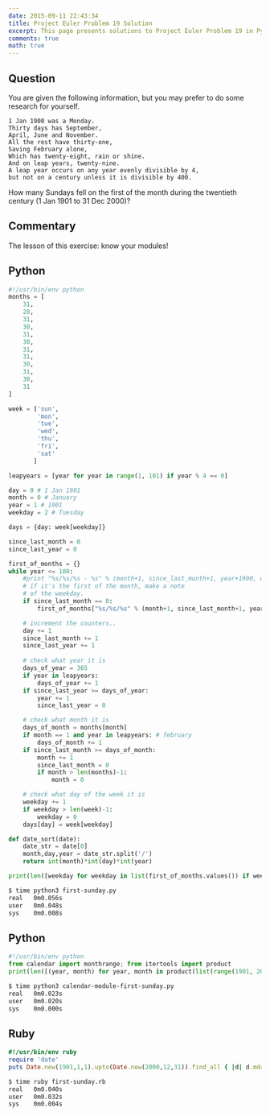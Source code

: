 ```yaml
---
date: 2015-09-11 22:43:34
title: Project Euler Problem 19 Solution
excerpt: This page presents solutions to Project Euler Problem 19 in Python and Ruby.
comments: true
math: true
---
```



## Question

You are given the following information,
but you may prefer to do some research for yourself.

    1 Jan 1900 was a Monday.
    Thirty days has September,
    April, June and November.
    All the rest have thirty-one,
    Saving February alone,
    Which has twenty-eight, rain or shine.
    And on leap years, twenty-nine.
    A leap year occurs on any year evenly divisible by 4, 
    but not on a century unless it is divisible by 400.

How many Sundays fell on the first of the month during 
the twentieth century (1 Jan 1901 to 31 Dec 2000)?




## Commentary

The lesson of this exercise: know your modules!




## Python

```python
#!/usr/bin/env python
months = [
    31,
    28,
    31,
    30,
    31,
    30,
    31,
    31,
    30,
    31,
    30,
    31
]

week = ['sun',
        'mon',
        'tue',
        'wed',
        'thu',
        'fri',
        'sat'
       ]

leapyears = [year for year in range(1, 101) if year % 4 == 0]

day = 0 # 1 Jan 1901
month = 0 # January
year = 1 # 1901
weekday = 2 # Tuesday

days = {day: week[weekday]} 

since_last_month = 0
since_last_year = 0

first_of_months = {}
while year <= 100:
    #print "%s/%s/%s - %s" % (month+1, since_last_month+1, year+1900, week[weekday])
    # if it's the first of the month, make a note 
    # of the weekday.
    if since_last_month == 0:
        first_of_months["%s/%s/%s" % (month+1, since_last_month+1, year+1900)] = week[weekday]

    # increment the counters..
    day += 1
    since_last_month += 1
    since_last_year += 1
    
    # check what year it is
    days_of_year = 365
    if year in leapyears:
        days_of_year += 1
    if since_last_year >= days_of_year:
        year += 1
        since_last_year = 0

    # check what month it is
    days_of_month = months[month]
    if month == 1 and year in leapyears: # february
        days_of_month += 1
    if since_last_month >= days_of_month:
        month += 1
        since_last_month = 0
        if month > len(months)-1:
            month = 0

    # check what day of the week it is
    weekday += 1
    if weekday > len(week)-1:
        weekday = 0
    days[day] = week[weekday]

def date_sort(date):
    date_str = date[0]
    month,day,year = date_str.split('/')
    return int(month)*int(day)*int(year)

print(len([weekday for weekday in list(first_of_months.values()) if weekday == 'sun']))
```


```bash
$ time python3 first-sunday.py
real   0m0.056s
user   0m0.048s
sys    0m0.008s
```



## Python

```python
#!/usr/bin/env python
from calendar import monthrange; from itertools import product
print(len([(year, month) for year, month in product(list(range(1901, 2001)), list(range(1, 13))) if monthrange(year, month)[0] == 6]))
```


```bash
$ time python3 calendar-module-first-sunday.py
real   0m0.023s
user   0m0.020s
sys    0m0.000s
```



## Ruby

```ruby
#!/usr/bin/env ruby
require 'date'
puts Date.new(1901,1,1).upto(Date.new(2000,12,31)).find_all { |d| d.mday == 1 && d.wday == 0 }.count
```


```bash
$ time ruby first-sunday.rb
real   0m0.040s
user   0m0.032s
sys    0m0.004s
```


